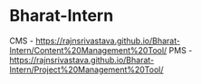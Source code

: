 # Bharat-Intern
CMS - https://rajnsrivastava.github.io/Bharat-Intern/Content%20Management%20Tool/
PMS - https://rajnsrivastava.github.io/Bharat-Intern/Project%20Management%20Tool/
